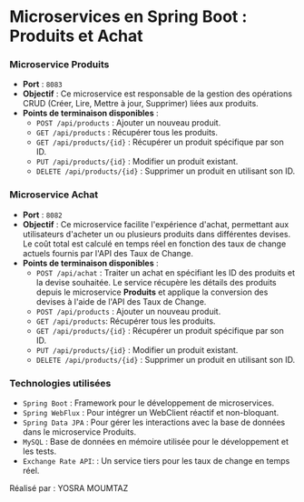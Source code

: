 
# Microservices en Spring Boot : Produits et Achat

### Microservice Produits
- **Port** : `8083`
- **Objectif** : Ce microservice est responsable de la gestion des opérations CRUD (Créer, Lire, Mettre à jour, Supprimer) liées aux produits.
- **Points de terminaison disponibles** :
    - `POST /api/products` : Ajouter un nouveau produit.
    - `GET /api/products` : Récupérer tous les produits.
    - `GET /api/products/{id}` : Récupérer un produit spécifique par son ID.
    - `PUT /api/products/{id}` : Modifier un produit existant.
    - `DELETE /api/products/{id}` : Supprimer un produit en utilisant son ID.

### Microservice Achat
- **Port** : `8082`
- **Objectif** : Ce microservice facilite l'expérience d'achat, permettant aux utilisateurs d'acheter un ou plusieurs produits dans différentes devises. Le coût total est calculé en temps réel en fonction des taux de change actuels fournis par l'API des Taux de Change.
- **Points de terminaison disponibles** :
    - `POST /api/achat` : Traiter un achat en spécifiant les ID des produits et la devise souhaitée. Le service récupère les détails des produits depuis le microservice **Produits** et applique la conversion des devises à l'aide de l'API des Taux de Change.
    -  `POST /api/products` : Ajouter un nouveau produit.
    -  `GET /api/products`: Récupérer tous les produits.
     - `GET /api/products/{id}` : Récupérer un produit spécifique par son ID.
     - `PUT /api/products/{id}` : Modifier un produit existant.
     - `DELETE /api/products/{id}` : Supprimer un produit en utilisant son ID.
### Technologies utilisées
- `Spring Boot` : Framework pour le développement de microservices.
- `Spring WebFlux` : Pour intégrer un WebClient réactif et non-bloquant.
- `Spring Data JPA` : Pour gérer les interactions avec la base de données dans le microservice Produits.
- `MySQL` : Base de données en mémoire utilisée pour le développement et les tests.
- `Exchange Rate API`: : Un service tiers pour les taux de change en temps réel.
  
Réalisé par : YOSRA MOUMTAZ
